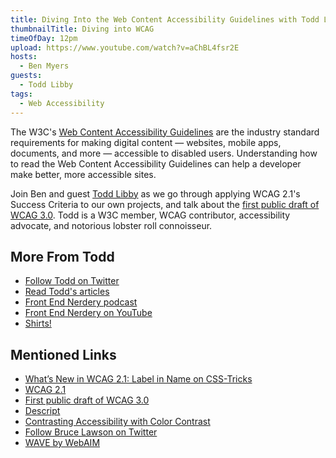 ```yaml
---
title: Diving Into the Web Content Accessibility Guidelines with Todd Libby
thumbnailTitle: Diving into WCAG
timeOfDay: 12pm
upload: https://www.youtube.com/watch?v=aChBL4fsr2E
hosts:
  - Ben Myers
guests:
  - Todd Libby
tags:
  - Web Accessibility
---
```


The W3C's [Web Content Accessibility Guidelines](https://www.w3.org/TR/WCAG21/) are the industry standard requirements for making digital content — websites, mobile apps, documents, and more — accessible to disabled users. Understanding how to read the Web Content Accessibility Guidelines can help a developer make better, more accessible sites.

Join Ben and guest [Todd Libby](https://twitter.com/toddlibby) as we go through applying WCAG 2.1's Success Criteria to our own projects, and talk about the [first public draft of WCAG 3.0](https://www.w3.org/TR/wcag-3.0/). Todd is a W3C member, WCAG contributor, accessibility advocate, and notorious lobster roll connoisseur.

## More From Todd

* [Follow Todd on Twitter](https://twitter.com/toddlibby)
* [Read Todd's articles](https://toddl.dev)
* [Front End Nerdery podcast](https://anchor.fm/frontendnerdery)
* [Front End Nerdery on YouTube](https://www.youtube.com/channel/UCng3HUrp-Dzu92iA_Zbhh3Q)
* [Shirts!](https://cottonbureau.com/people/todd-libby)

## Mentioned Links

* [What’s New in WCAG 2.1: Label in Name on CSS-Tricks](https://css-tricks.com/whats-new-in-wcag-2-1-label-in-name/)
* [WCAG 2.1](https://www.w3.org/TR/WCAG21/)
* [First public draft of WCAG 3.0](https://www.w3.org/TR/wcag-3.0/)
* [Descript](https://descript.com)
* [Contrasting Accessibility with Color Contrast](https://toddl.dev/posts/contrasting-accessibility-with-color-contrast/)
* [Follow Bruce Lawson on Twitter](https://twitter.com/brucel)
* [WAVE by WebAIM](https://wave.webaim.org/)